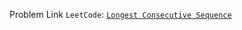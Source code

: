 Problem Link ```LeetCode```: [```Longest Consecutive Sequence```](https://leetcode.com/problems/longest-consecutive-sequence/)
